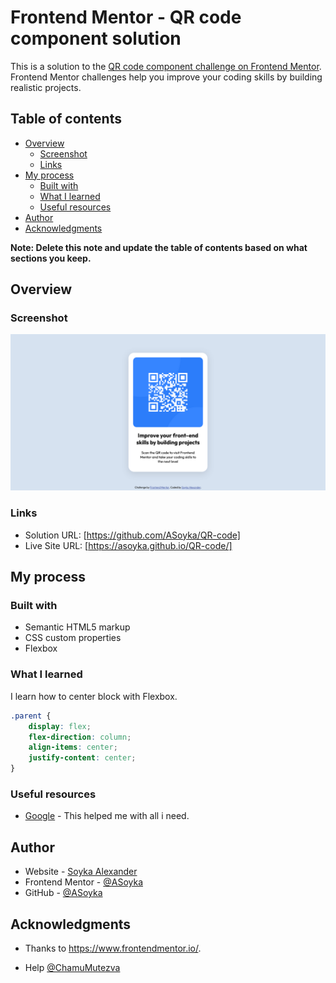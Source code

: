 # Frontend Mentor - QR code component solution

This is a solution to the [QR code component challenge on Frontend Mentor](https://www.frontendmentor.io/challenges/qr-code-component-iux_sIO_H). Frontend Mentor challenges help you improve your coding skills by building realistic projects. 

## Table of contents

- [Overview](#overview)
  - [Screenshot](#screenshot)
  - [Links](#links)
- [My process](#my-process)
  - [Built with](#built-with)
  - [What I learned](#what-i-learned)
  - [Useful resources](#useful-resources)
- [Author](#author)
- [Acknowledgments](#acknowledgments)

**Note: Delete this note and update the table of contents based on what sections you keep.**

## Overview

### Screenshot

![](/Screenshot.png)

### Links

- Solution URL: [https://github.com/ASoyka/QR-code]
- Live Site URL: [https://asoyka.github.io/QR-code/]

## My process

### Built with

- Semantic HTML5 markup
- CSS custom properties
- Flexbox
### What I learned

I learn how to center block with Flexbox.



```css
.parent {
    display: flex;
    flex-direction: column;
    align-items: center;
    justify-content: center;
}
```

### Useful resources

- [Google](https://www.google.com) - This helped me with all i need.

## Author

- Website - [Soyka Alexander](https://asoyka.github.io/Portfolio_FCC/)
- Frontend Mentor - [@ASoyka](https://www.frontendmentor.io/profile/MrSoyka)
- GitHub - [@ASoyka](https://github.com/ASoyka)

## Acknowledgments

- Thanks to https://www.frontendmentor.io/.

- Help [@ChamuMutezva](https://www.frontendmentor.io/profile/ChamuMutezva)
